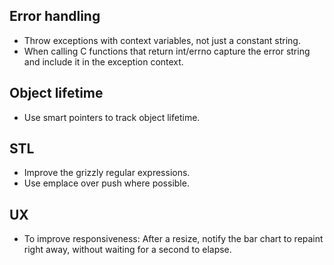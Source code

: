 ## Error handling

* Throw exceptions with context variables, not just a constant string.
* When calling C functions that return int/errno capture the error string
and include it in the exception context.

## Object lifetime

* Use smart pointers to track object lifetime.

## STL

* Improve the grizzly regular expressions.
* Use emplace over push where possible.

## UX

* To improve responsiveness: After a resize, notify the bar chart to repaint
  right away, without waiting for a second to elapse.
